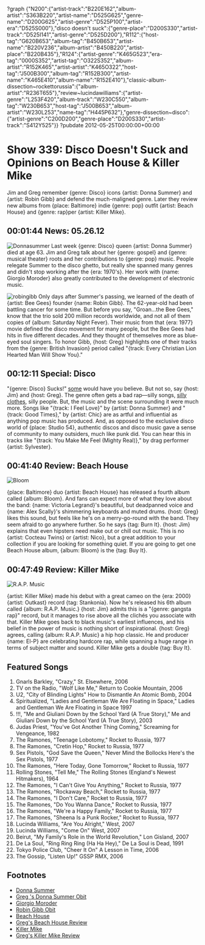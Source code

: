 ?graph {"N200":{"artist-track":"B220E162","album-artist":"S363B220","artist-name":"D525G625","genre-name":"D200G625","artist-genre":"D525P100","artist-era":"D525S000"},"disco doesn't suck":{"genre-place":"D200S330","artist-track":"D525I141","artist-genre":"D525D200"},"R112":{"host-tag":"G620B653","album-tag":"B450B653","artist-name":"B220V236","album-artist":"B450B220","artist-place":"B220B435"},"R124":{"artist-genre":"K465G523","era-tag":"0000S352","artist-tag":"O322S352","album-artist":"R152K465","artist-artist":"K465O322","host-tag":"J500B300","album-tag":"R152B300","artist-name":"K465E410","album-name":"R152E410"},"classic-album-dissection~rockettorussia":{"album-artist":"R236T655"},"review~lucindawilliams":{"artist-genre":"L253F420","album-track":"W230C550","album-tag":"W230B653","host-tag":"J500B653","album-artist":"W230L253","name-tag":"H445P632"},"genre-dissection~disco":{"artist-genre":"C200D200","genre-place":"D200S330","artist-track":"S412Y525"}}
?pubdate 2012-05-25T00:00:00+00:00

# Show 339: Disco Doesn't Suck and Opinions on Beach House & Killer Mike
Jim and Greg remember {genre: Disco} icons {artist: Donna Summer} and {artist: Robin Gibb} and defend the much-maligned genre. Later they review new albums from {place: Baltimore} indie {genre: pop} outfit {artist: Beach House} and {genre: rap}per {artist: Killer Mike}. 

## 00:01:44 News: 05.26.12
![Donnasummer](http://static.soundopinions.org/images/2012/Donna_Summer_1977.jpg)
Last week {genre: Disco} queen {artist: Donna Summer} died at age 63. Jim and Greg talk about her {genre: gospel} and {genre: musical theater} roots and her contributions to {genre: pop} music. People relegate Summer to the disco ghetto, but really she spanned many genres and didn't stop working after the {era: 1970's}. Her work with {name: Giorgio Moroder} also greatly contributed to the development of electronic music.

![robingibb](http://static.soundopinions.org/images/2012/robingibb.jpg)
Only days after Summer's passing, we learned of the death of {artist: Bee Gees} founder {name: Robin Gibb}. The 62-year-old had been battling cancer for some time. But before you say, "Groan…the Bee Gees," know that the trio sold 200 million records worldwide, and not all of them copies of {album: Saturday Night Fever}. Their music from that {era: 1977} movie defined the disco movement for many people, but the Bee Gees had hits in five different decades. And they thought of themselves more as blue-eyed soul singers. To honor Gibb, {host: Greg} highlights one of their tracks from the {genre: British Invasion} period called "{track: Every Christian Lion Hearted Man Will Show You}."

## 00:12:11 Special: Disco
"{genre: Disco} Sucks!" [some](http://articles.chicagotribune.com/2009-07-09/entertainment/0907080604_1_village-people-disco-demolition-night-macho-man) would have you believe. But not so, say {host: Jim} and {host: Greg}. The genre often gets a bad rap—silly songs, [silly clothes](http://www.dressthatman.com/view-SHIR3436.htm), silly people. But, the music and the scene surrounding it were much more. Songs like "{track: I Feel Love}" by {artist: Donna Summer} and "{track: Good Times}," by {artist: Chic} are as artful and influential as anything pop music has produced. And, as opposed to the exclusive disco world of {place: Studio 54}, authentic discos and disco music gave a sense of community to many outsiders, much like punk did. You can hear this in tracks like "{track: You Make Me Feel (Mighty Real)}," by drag performer {artist: Sylvester}.

## 00:41:40 Review: Beach House
![Bloom](http://is3.mzstatic.com/image/thumb/Music/v4/26/1b/45/261b4573-3304-f383-b226-8471e45952a0/source/600x600bb.jpg "200823564/509665145")

{place: Baltimore} duo {artist: Beach House} has released a fourth album called {album: Bloom}. And fans can expect more of what they love about the band: {name: Victoria Legrand}'s beautiful, but deadpanned voice and {name: Alex Scally}'s shimmering keyboards and muted drums. {host: Greg} likes this sound, but feels like he's on a merry-go-round with the band. They seem afraid to go anywhere further. So he says {tag: Burn It}. {host: Jim} explains that even hipsters need make out or chill out music. This is no {artist: Cocteau Twins} or {artist: Nico}, but a great addition to your collection if you are looking for something quiet. If you are going to get one Beach House album, {album: Bloom} is the {tag: Buy It}.

## 00:47:49 Review: Killer Mike
![R.A.P. Music](http://is3.mzstatic.com/image/thumb/Music/v4/8d/b9/54/8db95421-ec3f-2ba8-83c3-af17839be60d/source/600x600bb.jpg "1320637/524412438")

{artist: Killer Mike} made his debut with a great cameo on the {era: 2000} {artist: Outkast} record {tag: Stankonia}. Now he's released his 6th album called {album: R.A.P. Music.} {host: Jim} admits this is a "{genre: gangsta rap}" record, but it manages to rise above all the clichés you associate with that. Killer Mike goes back to black music's earliest influences, and his belief in the power of music is nothing short of inspirational. {host: Greg} agrees, calling {album: R.A.P. Music} a hip hop classic. He and producer {name: El-P} are celebrating hardcore rap, while spanning a huge range in terms of subject matter and sound. Killer Mike gets a double {tag: Buy It}.


## Featured Songs
1. Gnarls Barkley, "Crazy," St. Elsewhere, 2006
2. TV on the Radio, "Wolf Like Me," Return to Cookie Mountain, 2006
3. U2, "City of Blinding Lights" How to Dismantle An Atomic Bomb, 2004
4. Spiritualized, "Ladies and Gentleman We Are Floating in Space," Ladies and Gentleman We Are Floating in Space 1997
5. !!!, "Me and Giuliani Down by the School Yard (A True Story)," Me and Giuliani Down by the School Yard (A True Story), 2003 
6. Judas Priest, "You've Got Another Thing Coming," Screaming for Vengeance, 1982
7. The Ramones, "Teenage Lobotomy," Rocket to Russia, 1977
8. The Ramones, "Cretin Hop," Rocket to Russia, 1977
9. Sex Pistols, "God Save the Queen," Never Mind the Bollocks Here's the Sex Pistols, 1977
10. The Ramones, "Here Today, Gone Tomorrow," Rocket to Russia, 1977
11. Rolling Stones, "Tell Me," The Rolling Stones (England's Newest Hitmakers), 1964
12. The Ramones, "I Can't Give You Anything," Rocket to Russia, 1977
13. The Ramones, "Rockaway Beach," Rocket to Russia, 1977
14. The Ramones, "I Don't Care," Rocket to Russia, 1977
15. The Ramones, "Do You Wanna Dance," Rocket to Russia, 1977
16. The Ramones, "We're a Happy Family," Rocket to Russia, 1977
17. The Ramones, "Sheena Is a Punk Rocker," Rocket to Russia, 1977
18. Lucinda Williams, "Are You Alright," West, 2007
19. Lucinda Williams, "Come On" West, 2007
20. Beirut, "My Family's Role in the World Revolution," Lon Gisland, 2007
21. De La Soul, "Ring Ring Ring (Ha Ha Hey)," De La Soul is Dead, 1991
22. Tokyo Police Club, "Cheer It On" A Lesson in Time, 2006
23. The Gossip, "Listen Up!" GSSP RMX, 2006

## Footnotes
- [Donna Summer](http://www.donnasummer.com/)
- [Greg 's Donna Summer Obit](http://articles.chicagotribune.com/2012-05-17/entertainment/chi-donna-summer-dead-singer-donna-summer-dead-at-63-20120517_1_ladonna-adrian-gaines-pete-bellotte-donna-summer)
- [Giorgio Moroder](http://www.moroder.net/)
- [Robin Gibb Obit](http://www.guardian.co.uk/music/2012/may/21/robin-gibb-pioneer-disco-dies)
- [Beach House](http://www.beachhousebaltimore.com/)
- [Greg's Beach House Review](http://articles.chicagotribune.com/2012-05-14/entertainment/chi-beach-house-album-review-bloom-reviewed-20120514_1_album-review-legrand-and-alex-scally-mazzy-star-s-hope-sandoval)
- [Killer Mike](http://www.myspace.com/grindtimeonline)
- [Greg's Killer Mike Review](http://articles.chicagotribune.com/2012-05-18/entertainment/chi-killer-mike-album-review-rap-music-reviewed-20120518_1_album-review-rap-music-killer-mike)
